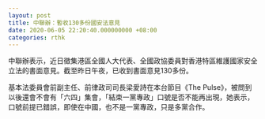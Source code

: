 ```yaml
---
layout: post
title: 中聯辦：暫收130多份國安法意見
date: 2020-06-05 22:20:40.000000000 +08:00
categories: rthk
---
```


中聯辦表示，近日徵集港區全國人大代表、全國政協委員對香港特區維護國家安全立法的書面意見。截至昨日午夜，已收到書面意見130多份。

基本法委員會前副主任、前律政司司長梁愛詩在本台節目《The Pulse》，被問到以後還會不會有「六四」集會，「結束一黨專政」口號是否不能再出現，她表示，口號前提已錯誤，即使在中國，也不是一黨專政，只是多黨合作。
